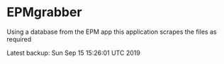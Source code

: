 # EPMgrabber
Using a database from the EPM app this application scrapes the files as required


Latest backup: Sun Sep 15 15:26:01 UTC 2019
